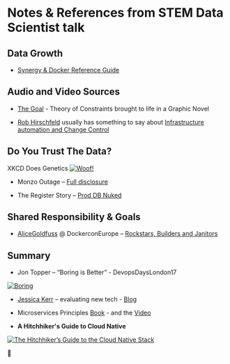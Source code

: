 # Notes & References from STEM Data Scientist talk




## Data Growth

* [Synergy & Docker Reference Guide](https://www.hpe.com/h20195/V2/Getdocument.aspx?docname=a00008645enw)


## Audio and Video Sources

* [The Goal](https://wordery.com/the-goal-eliyahu-m-goldratt-9780884272076) - Theory of Constraints brought to life in a Graphic Novel

* [Rob Hirschfeld](https://www.twitter.com/zehickle) usually has something to say about [Infrastructure automation and Change Control](https://robhirschfeld.com/)



## Do You Trust The Data?

XKCD Does Genetics [![Woof!](https://imgs.xkcd.com/comics/genetic_testing.png)](https://xkcd.com/1706)

* Monzo Outage – [Full disclosure](https://community.monzo.com/t/resolved-current-account-payments-may-fail-major-outage-27-10-2017/26296/94)

* The Register Story – [Prod DB Nuked](https://www.theregister.co.uk/2017/06/05/dev_accidentally_nuked_production_database_was_allegedly_instantly_fired/)

## Shared Responsibility & Goals

* [AliceGoldfuss](https://www.twitter.com/alicegoldfuss) @ DockerconEurope – [Rockstars, Builders and Janitors](https://www.youtube.com/watch?v=eZp3W4qYhJc)



## Summary

* Jon Topper – “Boring is Better” - DevopsDaysLondon17 

[![Boring](https://i.ytimg.com/vi/90EUfSpk96M/hqdefault.jpg)](https://www.youtube.com/watch?v=90EUfSpk96M)

* [Jessica Kerr](https://www.twitter.com/jessitron) – evaluating new tech - [Blog](https://blog.codeship.com/growing-tech-stack-say-no/)

* Microservices Principles [Book](https://wordery.com/building-microservices-sam-newman-9781491950357) - and the [Video](https://www.youtube.com/watch?v=PFQnNFe27kU)  

* **A Hitchhiker's Guide to Cloud Native**

 [![The Hitchhiker’s Guide to the Cloud Native Stack](https://i.ytimg.com/vi/eMMkOyZwam4/hqdefault.jpg)](https://www.youtube.com/watch?v=eMMkOyZwam4)



:rocket:
